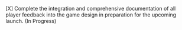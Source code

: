 [X] Complete the integration and comprehensive documentation of all player feedback into the game design in preparation for the upcoming launch. (In Progress)